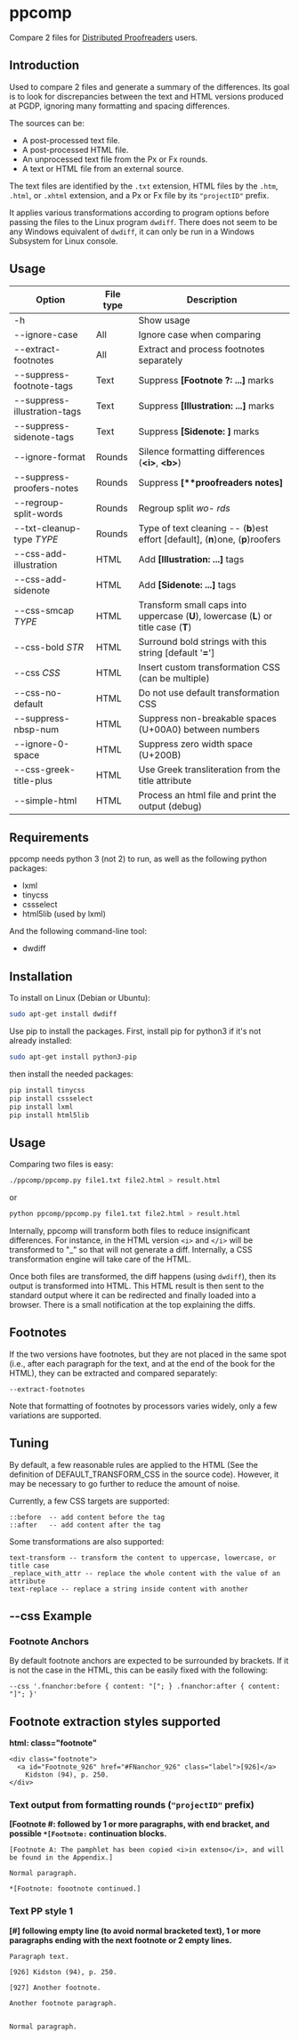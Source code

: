 # ppcomp

Compare 2 files for [Distributed Proofreaders](https://www.pgdp.net) users.

## Introduction
Used to compare 2 files and generate a summary of the differences. Its goal is to look for discrepancies between the text and HTML versions produced at PGDP, ignoring many formatting and spacing differences.

The sources can be:
  - A post-processed text file.
  - A post-processed HTML file.
  - An unprocessed text file from the Px or Fx rounds.
  - A text or HTML file from an external source.

The text files are identified by the `.txt` extension, HTML files by the `.htm`, `.html`, or `.xhtml` extension, and a Px or Fx file by its `"projectID"` prefix.

It applies various transformations according to program options before passing the files to the Linux program `dwdiff`. There does not seem to be any Windows equivalent of `dwdiff`, it can only be run in a Windows Subsystem for Linux console.

## Usage
| Option                       | File type | Description                                                  |
| ---------------------------- | --------- | ------------------------------------------------------------ |
| -h                           |           | Show usage                                                   |
| --ignore-case                | All       | Ignore case when comparing                                   |
| --extract-footnotes          | All       | Extract and process footnotes separately                     |
| --suppress-footnote-tags     | Text      | Suppress **\[Footnote ?: ...]** marks                        |
| --suppress-illustration-tags | Text      | Suppress **\[Illustration: ...]** marks                      |
| --suppress-sidenote-tags     | Text      | Suppress **\[Sidenote: ]** marks                             |
| --ignore-format              | Rounds    | Silence formatting differences (**\<i>**, **\<b>**)          |
| --suppress-proofers-notes    | Rounds    | Suppress **\[\*\*proofreaders notes]**                       |
| --regroup-split-words        | Rounds    | Regroup split **wo-* *rds**                                  |
| --txt-cleanup-type *TYPE*    | Rounds    | Type of text cleaning -- (**b**)est effort \[default], (**n**)one, (**p**)roofers |
| --css-add-illustration       | HTML      | Add **\[Illustration: ...]** tags                            |
| --css-add-sidenote           | HTML      | Add **\[Sidenote: ...]** tags                                |
| --css-smcap *TYPE*           | HTML      | Transform small caps into uppercase (**U**), lowercase (**L**) or title case (**T**) |
| --css-bold *STR*             | HTML      | Surround bold strings with this string [default '**=**']     |
| --css *CSS*                  | HTML      | Insert custom transformation CSS (can be multiple)           |
| --css-no-default             | HTML      | Do not use default transformation CSS                        |
| --suppress-nbsp-num          | HTML      | Suppress non-breakable spaces (U+00A0) between numbers       |
| --ignore-0-space             | HTML      | Suppress zero width space (U+200B)                           |
| --css-greek-title-plus       | HTML      | Use Greek transliteration from the title attribute           |
| --simple-html                | HTML      | Process an html file and print the output (debug)            |

## Requirements

ppcomp needs python 3 (not 2) to run, as well as the following python packages:
  - lxml
  - tinycss
  - cssselect
  - html5lib (used by lxml)

And the following command-line tool:
  - dwdiff


## Installation
To install on Linux (Debian or Ubuntu):
```bash
sudo apt-get install dwdiff
```

Use pip to install the packages. First, install pip for python3 if it's not already installed:

```bash
sudo apt-get install python3-pip
```

then install the needed packages:

```bash
pip install tinycss
pip install cssselect
pip install lxml
pip install html5lib
```

## Usage
Comparing two files is easy:
```bash
./ppcomp/ppcomp.py file1.txt file2.html > result.html
```
or
```bash
python ppcomp/ppcomp.py file1.txt file2.html > result.html
```

Internally, ppcomp will transform both files to reduce insignificant differences. For instance, in the HTML version `<i>` and `</i>` will be transformed to "\_" so that will not generate a diff. Internally, a CSS transformation engine will take care of the HTML.

Once both files are transformed, the diff happens (using `dwdiff`), then its output is transformed into HTML. This HTML result is then sent to the standard output where it can be redirected and finally loaded into a browser. There is a small notification at the top explaining the diffs.

## Footnotes
If the two versions have footnotes, but they are not placed in the same spot (i.e., after each paragraph for the text, and at the end of the book for the HTML), they can be extracted and compared separately:

```
--extract-footnotes
```

Note that formatting of footnotes by processors varies widely, only a few variations are supported.

## Tuning

By default, a few reasonable rules are applied to the HTML (See the definition of DEFAULT_TRANSFORM_CSS in the source code). However, it may be necessary to go further to reduce the amount of noise.

Currently, a few CSS targets are supported:
```
::before  -- add content before the tag
::after   -- add content after the tag
```

Some transformations are also supported:
```
text-transform -- transform the content to uppercase, lowercase, or title case
_replace_with_attr -- replace the whole content with the value of an attribute
text-replace -- replace a string inside content with another
```

## --css Example
### Footnote Anchors
By default footnote anchors are expected to be surrounded by brackets. If it is not the case in the HTML, this can be easily fixed with the following:

```
--css '.fnanchor:before { content: "["; } .fnanchor:after { content: "]"; }'
```

## Footnote extraction styles supported

**html: class="footnote"**

```
<div class="footnote">
  <a id="Footnote_926" href="#FNanchor_926" class="label">[926]</a>
    Kidston (94), p. 250.
</div>
```

### Text output from formatting rounds (`"projectID"` prefix)

**[Footnote #: followed by 1 or more paragraphs, with end bracket, and possible `*[Footnote:` continuation blocks.**

```
[Footnote A: The pamphlet has been copied <i>in extenso</i>, and will be found in the Appendix.]
    
Normal paragraph.
    
*[Footnote: foootnote continued.]
```

### Text PP style 1

**[#] following empty line (to avoid normal bracketed text), 1 or more paragraphs ending with the next footnote or 2 empty lines.**

```
Paragraph text.
    
[926] Kidston (94), p. 250.

[927] Another footnote.

Another footnote paragraph.


Normal paragraph.
```
